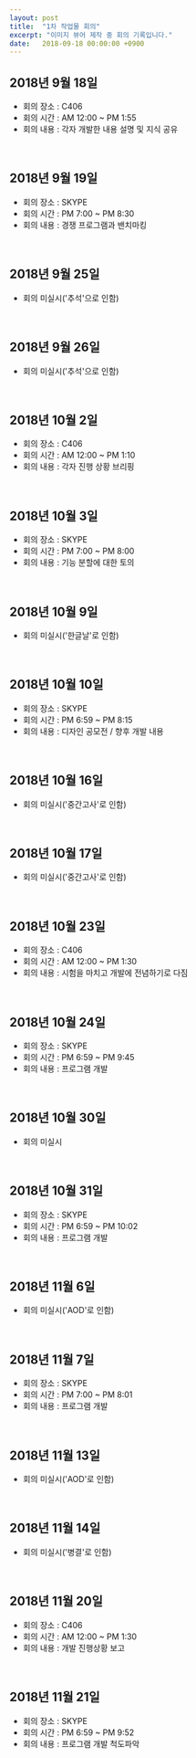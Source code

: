 ```yaml
---
layout: post
title:  "1차 작업물 회의"
excerpt: "이미지 뷰어 제작 중 회의 기록입니다."
date:   2018-09-18 00:00:00 +0900
---
```


## 2018년 9월 18일

- 회의 장소 : C406
- 회의 시간 : AM 12:00 ~ PM 1:55
- 회의 내용 : 각자 개발한 내용 설명 및 지식 공유

<br/>

## 2018년 9월 19일

- 회의 장소 : SKYPE
- 회의 시간 : PM 7:00 ~ PM 8:30
- 회의 내용 : 경쟁 프로그램과 밴치마킹

<br/>

## 2018년 9월 25일

- 회의 미실시('추석'으로 인함)

<br/>

## 2018년 9월 26일

- 회의 미실시('추석'으로 인함)

<br/>

## 2018년 10월 2일

- 회의 장소 : C406
- 회의 시간 : AM 12:00 ~ PM 1:10
- 회의 내용 : 각자 진행 상황 브리핑

<br/>

## 2018년 10월 3일

- 회의 장소 : SKYPE
- 회의 시간 : PM 7:00 ~ PM 8:00
- 회의 내용 : 기능 분할에 대한 토의

<br/>

## 2018년 10월 9일

- 회의 미실시('한글날'로 인함)

<br/>

## 2018년 10월 10일

- 회의 장소 : SKYPE
- 회의 시간 : PM 6:59 ~ PM 8:15
- 회의 내용 : 디자인 공모전 / 향후 개발 내용

<br/>

## 2018년 10월 16일

- 회의 미실시('중간고사'로 인함)

<br/>

## 2018년 10월 17일

- 회의 미실시('중간고사'로 인함)

<br/>

## 2018년 10월 23일

- 회의 장소 : C406
- 회의 시간 : AM 12:00 ~ PM 1:30
- 회의 내용 : 시험을 마치고 개발에 전념하기로 다짐

<br/>

## 2018년 10월 24일

- 회의 장소 : SKYPE
- 회의 시간 : PM 6:59 ~ PM 9:45
- 회의 내용 : 프로그램 개발

<br/>

## 2018년 10월 30일

- 회의 미실시

<br/>

## 2018년 10월 31일

- 회의 장소 : SKYPE
- 회의 시간 : PM 6:59 ~ PM 10:02
- 회의 내용 : 프로그램 개발

<br/>

## 2018년 11월 6일

- 회의 미실시('AOD'로 인함)

<br/>

## 2018년 11월 7일

- 회의 장소 : SKYPE
- 회의 시간 : PM 7:00 ~ PM 8:01
- 회의 내용 : 프로그램 개발

<br/>

## 2018년 11월 13일

- 회의 미실시('AOD'로 인함)

<br/>

## 2018년 11월 14일

- 회의 미실시('병결'로 인함)

<br/>

## 2018년 11월 20일

- 회의 장소 : C406
- 회의 시간 : AM 12:00 ~ PM 1:30
- 회의 내용 : 개발 진행상황 보고

<br/>

## 2018년 11월 21일

- 회의 장소 : SKYPE
- 회의 시간 : PM 6:59 ~ PM 9:52
- 회의 내용 : 프로그램 개발 척도파악